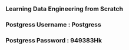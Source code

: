 ### Learning Data Engineering from Scratch

### Postgress Username : Postgress
### Postgress Password : 949383Hk

